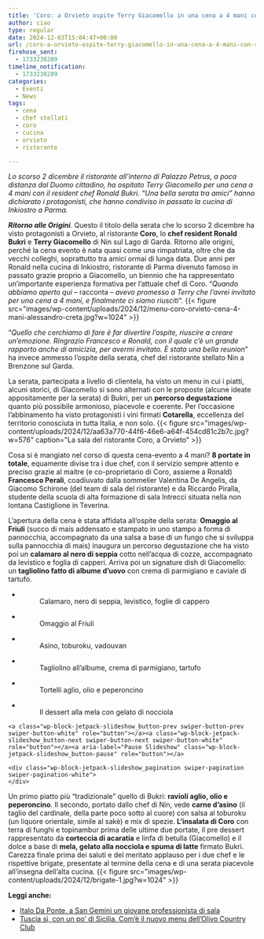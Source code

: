 ```yaml
---
title: 'Coro: a Orvieto ospite Terry Giacomello in una cena a 4 mani con Ronald Bukri'
author: ciao
type: regular
date: 2024-12-03T15:04:47+00:00
url: /coro-a-orvieto-ospite-terry-giacomello-in-una-cena-a-4-mani-con-ronald-bukri/
firehose_sent:
  - 1733238289
timeline_notification:
  - 1733238289
categories:
  - Eventi
  - News
tags:
  - cena
  - chef stellati
  - coro
  - cucina
  - orvieto
  - ristorante

---
```

_Lo scorso 2 dicembre il ristorante all&#8217;interno di Palazzo Petrus, a poca distanza dal Duomo cittadino, ha ospitato Terry Giacomello per una cena a 4 mani con il resident chef Ronald Bukri. &#8220;Una bella serata tra amici&#8221; hanno dichiarato i protagonisti, che hanno condiviso in passato la cucina di Inkiostro a Parma._

**_Ritorno alle Origini_**. Questo il titolo della serata che lo scorso 2 dicembre ha visto protagonisti a Orvieto, al ristorante **Coro**, lo **chef resident Ronald Bukri** e **Terry Giacomello** di Nin sul Lago di Garda. Ritorno alle origini, perché la cena evento è nata quasi come una rimpatriata, oltre che da vecchi colleghi, soprattutto tra amici ormai di lunga data. Due anni per Ronald nella cucina di Inkiostro, ristorante di Parma divenuto famoso in passato grazie proprio a Giacomello, un biennio che ha rappresentato un&#8217;importante esperienza formativa per l&#8217;attuale chef di Coro. &#8220;_Quando abbiamo aperto qui_ &#8211; racconta &#8211; _avevo promesso a Terry che l&#8217;avrei invitato per una cena a 4 mani, e finalmente ci siamo riusciti_&#8220;.
{{< figure src="images/wp-content/uploads/2024/12/menu-coro-orvieto-cena-4-mani-alessandro-creta.jpg?w=1024" >}}
 

&#8220;_Quello che cerchiamo di fare è far divertire l&#8217;ospite, riuscire a creare un&#8217;emozione. Ringrazio Francesco e Ronald, con il quale c&#8217;è un grande rapporto anche di amicizia, per avermi invitato. È stata una bella reunion_&#8221; ha invece ammesso l&#8217;ospite della serata, chef del ristorante stellato Nin a Brenzone sul Garda. 

La serata, partecipata a livello di clientela, ha visto un menu in cui i piatti, alcuni storici, di Giacomello si sono alternati con le proposte (alcune ideate appositamente per la serata) di Bukri, per un **percorso degustazione** quanto più possibile armonioso, piacevole e coerente. Per l&#8217;occasione l&#8217;abbinamento ha visto protagonisti i vini firmati **Cotarella**, eccellenza del territorio conosciuta in tutta Italia, e non solo.
{{< figure src="images/wp-content/uploads/2024/12/aa63a770-44f6-46e6-a64f-454cd81c2b7c.jpg?w=576" caption="La sala del ristorante Coro, a Orvieto" >}}
 

Cosa si è mangiato nel corso di questa cena-evento a 4 mani? **8 portate in totale**, equamente divise tra i due chef, con il servizio sempre attento e preciso grazie al maitre (e co-proprietario di Coro, assieme a Ronald) **Francesco Perali**, coadiuvato dalla sommelier Valentina De Angelis, da Giacomo Schirone (del team di sala del ristorante) e da Riccardo Piralla, studente della scuola di alta formazione di sala Intrecci situata nella non lontana Castiglione in Teverina.

L&#8217;apertura della cena è stata affidata all&#8217;ospite della serata: **Omaggio al Friuli** (succo di mais addensato e stampato in uno stampo a forma di pannocchia, accompagnato da una salsa a base di un fungo che si sviluppa sulla pannocchia di mais) inaugura un percorso degustazione che ha visto poi un **calamaro al nero di seppia** cotto nell&#8217;acqua di cozze, accompagnato da levistico e foglia di capperi. Arriva poi un signature dish di Giacomello: un **tagliolino fatto di albume d&#8217;uovo** con crema di parmigiano e caviale di tartufo.

<div class="wp-block-jetpack-slideshow aligncenter is-style-rectangular" data-effect="slide">
  <div class="wp-block-jetpack-slideshow_container swiper-container">
    <ul class="wp-block-jetpack-slideshow_swiper-wrapper swiper-wrapper">
      <li class="wp-block-jetpack-slideshow_slide swiper-slide">
        <figure><img decoding="async" alt="" class="wp-block-jetpack-slideshow_image wp-image-2931" data-id="2931" src="images/wp-content/uploads/2024/12/coro-ristorante-alessandro-creta-orvieto.jpg" /><figcaption class="wp-block-jetpack-slideshow_caption gallery-caption">Calamaro, nero di seppia, levistico, foglie di cappero</figcaption></figure>
      </li>
      <li class="wp-block-jetpack-slideshow_slide swiper-slide">
        <figure><img decoding="async" alt="" class="wp-block-jetpack-slideshow_image wp-image-2933" data-id="2933" src="images/wp-content/uploads/2024/12/orvieto-coro-cena-4-mani-alessandro-creta.jpg" /><figcaption class="wp-block-jetpack-slideshow_caption gallery-caption">Omaggio al Friuli</figcaption></figure>
      </li>
      <li class="wp-block-jetpack-slideshow_slide swiper-slide">
        <figure><img decoding="async" alt="" class="wp-block-jetpack-slideshow_image wp-image-2935" data-id="2935" src="images/wp-content/uploads/2024/12/coro-ristorante-orvieto-ronald-bukri-giacomello-alessandro-creta.jpg" /><figcaption class="wp-block-jetpack-slideshow_caption gallery-caption">Asino, toburoku, vadouvan</figcaption></figure>
      </li>
      <li class="wp-block-jetpack-slideshow_slide swiper-slide">
        <figure><img decoding="async" alt="" class="wp-block-jetpack-slideshow_image wp-image-2930" data-id="2930" src="images/wp-content/uploads/2024/12/coro-orvieto-terry-giacomello-alessandro-creta.jpg" /><figcaption class="wp-block-jetpack-slideshow_caption gallery-caption">Tagliolino all&#8217;albume, crema di parmigiano, tartufo</figcaption></figure>
      </li>
      <li class="wp-block-jetpack-slideshow_slide swiper-slide">
        <figure><img decoding="async" alt="" class="wp-block-jetpack-slideshow_image wp-image-2937" data-id="2937" src="images/wp-content/uploads/2024/12/coro-ristorante-ronald-bukri-orvieto-alessandro-creta-1.jpg" /><figcaption class="wp-block-jetpack-slideshow_caption gallery-caption">Tortelli aglio, olio e peperoncino</figcaption></figure>
      </li>
      <li class="wp-block-jetpack-slideshow_slide swiper-slide">
        <figure><img decoding="async" alt="" class="wp-block-jetpack-slideshow_image wp-image-2946" data-id="2946" src="images/wp-content/uploads/2024/12/coro-dolce-dessert-mela-orvieto.jpg" /><figcaption class="wp-block-jetpack-slideshow_caption gallery-caption">Il dessert alla mela con gelato di nocciola</figcaption></figure>
      </li>
    </ul>
    
    <a class="wp-block-jetpack-slideshow_button-prev swiper-button-prev swiper-button-white" role="button"></a><a class="wp-block-jetpack-slideshow_button-next swiper-button-next swiper-button-white" role="button"></a><a aria-label="Pause Slideshow" class="wp-block-jetpack-slideshow_button-pause" role="button"></a>
    
    <div class="wp-block-jetpack-slideshow_pagination swiper-pagination swiper-pagination-white">
    </div>
  </div>
</div>

Un primo piatto più &#8220;tradizionale&#8221; quello di Bukri: **ravioli aglio, olio e peperoncino**. Il secondo, portato dallo chef di Nin, vede **carne d&#8217;asino** (il taglio del cardinale, della parte poco sotto al cuore) con salsa al toburoku (un liquore orientale, simile al sakè) e mix di spezie. **L&#8217;insalata di Coro** con terra di funghi e topinambur prima delle ultime due portate, il pre dessert rappresentato da **corteccia di acaratia** e linfa di betulla (Giacomello) e il dolce a base di **mela, gelato alla nocciola e spuma di latte** firmato Bukri. Carezza finale prima dei saluti e del meritato applauso per i due chef e le rispettive brigate, presentate al termine della cena e di una serata piacevole all&#8217;insegna dell&#8217;alta cucina. 
{{< figure src="images/wp-content/uploads/2024/12/brigate-1.jpg?w=1024" >}}
 

**Leggi anche:**

<ul class="wp-block-list">
  <li>
    <a href="https://aleepepecom.wordpress.com/2024/10/31/italo-da-ponte-a-san-gemini-un-giovane-professionista-guida-la-sala-di-origine/" target="_blank" rel="noreferrer noopener">Italo Da Ponte, a San Gemini un giovane professionista di sala</a>
  </li>
  <li>
    <a href="https://aleepepecom.wordpress.com/2024/11/26/tuscia-si-con-un-po-di-sicilia-convince-il-nuovo-menu-dellolivo-country-a-bassano-in-teverina/" target="_blank" rel="noreferrer noopener">Tuscia sì, con un po&#8217; di Sicilia. Com&#8217;è il nuovo menu dell&#8217;Olivo Country Club</a>
  </li>
</ul>